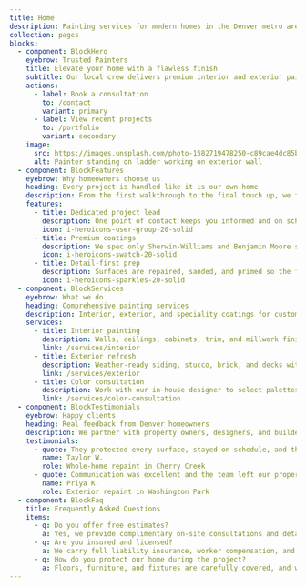 ```yaml
---
title: Home
description: Painting services for modern homes in the Denver metro area.
collection: pages
blocks:
  - component: BlockHero
    eyebrow: Trusted Painters
    title: Elevate your home with a flawless finish
    subtitle: Our local crew delivers premium interior and exterior painting with meticulous prep and lasting protection.
    actions:
      - label: Book a consultation
        to: /contact
        variant: primary
      - label: View recent projects
        to: /portfolio
        variant: secondary
    image:
      src: https://images.unsplash.com/photo-1582719478250-c89cae4dc85b?auto=format&fit=crop&w=1200&q=80
      alt: Painter standing on ladder working on exterior wall
  - component: BlockFeatures
    eyebrow: Why homeowners choose us
    heading: Every project is handled like it is our own home
    description: From the first walkthrough to the final touch up, we focus on communication, craftsmanship, and clean job sites.
    features:
      - title: Dedicated project lead
        description: One point of contact keeps you informed and on schedule.
        icon: i-heroicons-user-group-20-solid
      - title: Premium coatings
        description: We spec only Sherwin-Williams and Benjamin Moore systems for superior durability.
        icon: i-heroicons-swatch-20-solid
      - title: Detail-first prep
        description: Surfaces are repaired, sanded, and primed so the finish looks incredible for years.
        icon: i-heroicons-sparkles-20-solid
  - component: BlockServices
    eyebrow: What we do
    heading: Comprehensive painting services
    description: Interior, exterior, and speciality coatings for custom homes, multifamily, and light commercial projects.
    services:
      - title: Interior painting
        description: Walls, ceilings, cabinets, trim, and millwork finished with precision.
        link: /services/interior
      - title: Exterior refresh
        description: Weather-ready siding, stucco, brick, and decks with thorough surface preparation.
        link: /services/exterior
      - title: Color consultation
        description: Work with our in-house designer to select palettes that fit your style.
        link: /services/color-consultation
  - component: BlockTestimonials
    eyebrow: Happy clients
    heading: Real feedback from Denver homeowners
    description: We partner with property owners, designers, and builders to deliver polished spaces.
    testimonials:
      - quote: They protected every surface, stayed on schedule, and the final result looks like a model home.
        name: Taylor W.
        role: Whole-home repaint in Cherry Creek
      - quote: Communication was excellent and the team left our property cleaner than when they arrived.
        name: Priya K.
        role: Exterior repaint in Washington Park
  - component: BlockFaq
    title: Frequently Asked Questions
    items:
      - q: Do you offer free estimates?
        a: Yes, we provide complimentary on-site consultations and detailed written proposals.
      - q: Are you insured and licensed?
        a: We carry full liability insurance, worker compensation, and are licensed for residential and commercial work in Colorado.
      - q: How do you protect our home during the project?
        a: Floors, furniture, and fixtures are carefully covered, and we perform a daily clean up of the job site.
---
```

